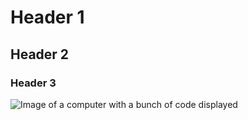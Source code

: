 # Header 1
## Header 2
### Header 3

![Image of a computer with a bunch of code displayed](https://images.unsplash.com/photo-1515879218367-8466d910aaa4?q=80&w=2669&auto=format&fit=crop&ixlib=rb-4.1.0&ixid=M3wxMjA3fDB8MHxwaG90by1wYWdlfHx8fGVufDB8fHx8fA%3D%3D)
